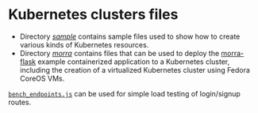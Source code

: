 # Kubernetes clusters files

* Directory [_sample_](sample) contains sample files used to show how to create various kinds of Kubernetes resources.
* Directory [_morra_](morra) contains files that can be used to deploy the [morra-flask](https://github.com/BiagioeCarmine/morra-flask) example containerized application to a Kubernetes cluster, including the creation of a virtualized Kubernetes cluster using Fedora CoreOS VMs.

[`bench_endpoints.js`](bench_endpoints.js) can be used for simple load testing of login/signup routes.